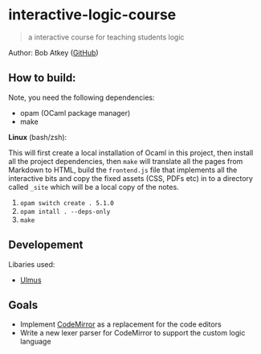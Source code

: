 # interactive-logic-course
> a interactive course for teaching students logic

Author: Bob Atkey ([GitHub](https://github.com/bobatkey))

## How to build:

Note, you need the following dependencies:
* opam (OCaml package manager)
* make


**Linux** (bash/zsh):

This will first create a local installation of Ocaml in this project, then install all the project dependencies, then ``make`` will translate all the pages from Markdown to HTML, build the ``frontend.js`` file that implements all the interactive bits and copy the fixed assets (CSS, PDFs etc) in to a directory called ``_site`` which will be a local copy of the notes.

1. ``opam switch create . 5.1.0``
2. ``opam intall . --deps-only``
3. ``make``



## Developement

Libaries used: 
* [Ulmus](https://github.com/bobatkey/ulmus)


## Goals
* Implement [CodeMirror](https://codemirror.net/) as a replacement for the code editors
* Write a new lexer parser for CodeMirror to support the custom logic language

